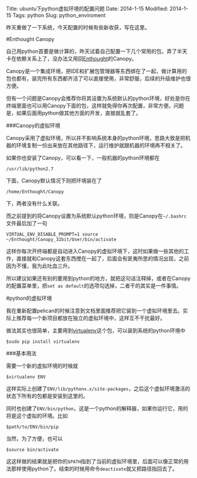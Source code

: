 Title: ubuntu下python虚拟环境的配置问题
Date: 2014-1-15
Modified: 2014-1-15
Tags: python
Slug: python_enviroment

昨天重做了一下系统，今天配置的时候有些新收获，写在这里。

#Enthought Canopy

自己用python首要是做计算的，昨天试着自己配置一下几个常用的包，弄了半天卡在依赖关系上了，没办法又用回[Enthought](https://www.enthought.com/)的Canopy。

Canopy是一个集成环境，把IDE和扩展包管理器等东西绑在了一起，做计算用的包也都有，装完所有东西都齐活了可以直接使用，非常舒服，后续的升级维护也很方便。

但有一个问题是Canopy会推荐你将其设置为系统默认的python环境，好处是你在终端里面也可以用Canopy下面的包，这样就免得你再次配置，非常方便。问题是，如果后面用python做其他方面的开发，直接就乱套了。

###Canopy的虚拟环境

Canopy采用了虚拟环境，所以并不影响系统本身的python环境，思路大致是把机器的环境复制一份出来放在其他路径下，运行维护就跟机器的环境再不相关了。

如果你也安装了Canopy，可以看一下，一般机器的python环境都在

	/usr/lib/python2.7

下面，Canopy默认情况下则把环境装在了

	/home/Enthought/Canopy

下，两者没有什么关联。

而之前提到的将Canopy设置为系统默认python环境，则是Canopy在`~/.bashrc`文件最后加了一句

	VIRTUAL_ENV_DISABLE_PROMPT=1 source ~/Enthought/Canopy_32bit/User/bin/activate

这样你每次开终端都是自动进入Canopy的虚拟环境下，这时如果做一些其他的工作，直接就和Canopy这套东西搅在一起了，后面会有匪夷所思的情况出现，之前因为不懂，我为此吐血三升。

所以建议如果还有别的要用到python的地方，就把这句话注释掉，或者在Canopy的配置菜单里，把`set as default`的选项勾选掉，二者干的其实是一件事情。

#python的虚拟环境

我在重新配置pelican的时候注意到文档里面推荐把它装到一个虚拟环境里去。实际上推荐每一个新项目都放在独立的虚拟环境中，这样互不干扰最好。

做法其实也很简单，主要用到[virtualenv](http://www.virtualenv.org/)这个包，可以装到系统的python环境中

	$sudo pip install virtualenv

###基本用法

需要一个新的虚拟环境的时候就

	$virtualenv ENV

这样实际上创建了`ENV/lib/pythonx.x/site-packages`，之后这个虚拟环境激活的状态下所有的包都是安装到这里的。

同时也创建了`ENV/bin/python`，这是一个python的解释器，如果你运行它，用的将是这个虚拟的环境。比如

	$path/to/ENV/bin/pip

当然，为了方便，也可以

	$source bin/activate

这这样做的结果就是把你的`$PATH`指到了当前的虚拟环境里，后面可以像正常的用法那样使用python了。结束的时候用命令`deactivate`就又把路径指回去了。
